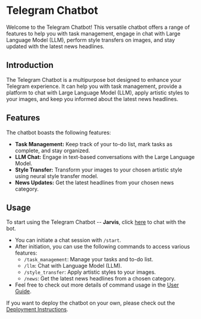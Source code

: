 # Telegram Chatbot

Welcome to the Telegram Chatbot! This versatile chatbot offers a range of features to help you with task management, engage in chat with Large Language Model (LLM), perform style transfers on images, and stay updated with the latest news headlines.

## Introduction

The Telegram Chatbot is a multipurpose bot designed to enhance your Telegram experience. It can help you with task management, provide a platform to chat with Large Language Model (LLM), apply artistic styles to your images, and keep you informed about the latest news headlines.

## Features

The chatbot boasts the following features:

- **Task Management:** Keep track of your to-do list, mark tasks as complete, and stay organized.
- **LLM Chat:** Engage in text-based conversations with the Large Language Model.
- **Style Transfer:** Transform your images to your chosen artistic style using neural style transfer model.
- **News Updates:** Get the latest headlines from your chosen news category.

## Usage

To start using the Telegram Chatbot -- **Jarvis**, click [here](https://t.me/Rongzhi_chatbot) to chat with the bot.
- You can initiate a chat session with `/start`.
- After initiation, you can use the following commands to access various features:
  - `/task_management`: Manage your tasks and to-do list.
  - `/llm`: Chat with Language Model (LLM).
  - `/style_transfer`: Apply artistic styles to your images.
  - `/news`: Get the latest news headlines from a chosen category.
- Feel free to check out more details of command usage in the [User Guide](https://li-rongzhi.github.io/TelegramChatbot/user_guide.html).

If you want to deploy the chatbot on your own, please check out the [Deployment Instructions](https://li-rongzhi.github.io/TelegramChatbot/deployment_instructions.html).

